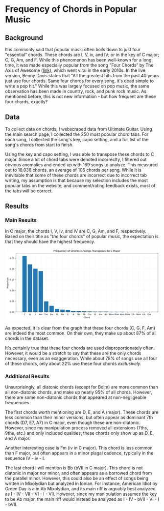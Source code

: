 # Frequency of Chords in Popular Music
## Background
It is commonly said that popular music often boils down to just four "essential" chords. These chords are I, V, iv, and IV; or in the key of C major; C, G, Am, and F. While this phenomenon has been well-known for a long time, it was made especially popular from the song "Four Chords" by The Axis of Awesome ([link](https://youtu.be/5pidokakU4I?si=vmhS6JYJUV-Q4_KJ)), which went viral in the early 2010s. In the live version, Benny Davis states that "All the greatest hits from the past 40 years just use four chords. Same four chords for every song, it's dead simple to write a pop hit." While this was largely focused on pop music, the same observation has been made in country, rock, and punk rock music. As mentioned before, this is not new information - but how frequent are these four chords, exactly?
## Data
To collect data on chords, I webscraped data from Ultimate Guitar. Using the main search page, I collected the 250 most popular chord tabs. For each song, I collected the song's key, capo setting, and a full list of the song's chords from start to finish.

Using the key and capo setting, I was able to transpose these chords to C major. Since a lot of chord tabs were denoted incorreclty, I filtered out obvious anomalies and ended up with 169 songs to analyze. This measured out to 18,036 chords, an average of 106 chords per song. While it is inevitable that some of these chords are incorrect due to incorrect tab writing, my assumption is that because my selection includes the most popular tabs on the website, and comment/rating feedback exists, most of the tabs will be correct.
## Results
### Main Results
In C major, the chords I, V, iv, and IV are C, G, Am, and F, respectively. Based on their title as "*the* four chords" of popular music, the expectation is that they should have the highest frequency.

<img src="src/chords.png"/>

As expected, it is clear from the graph that these four chords (C, G, F, Am) are indeed the most common. On their own, they make up about 87% of all chords in the dataset. 

It's certainly true that these four chords are used disproportionately often. However, it would be a stretch to say that these are the only chords necessary, even as an exaggeration. While about 78% of songs use all four of these chords, only about 22% use these four chords *exclusively*.
### Additional Results
Unsurprisingly, all diatonic chords (except for Bdim) are more common than all non-diatonic chords, and make up nearly 95% of all chords. However, there are some non-diatonic chords that appeared at non-negligeable frequencies.

The first chords worth mentioning are D, E, and A (major). These chords are less common than their minor versions, but often appear as dominant 7th chords (D7, E7, A7) in C major, even though these are non-diatonic. However, since my manipulation process removed all extensions (7ths, 9ths, etc.) and only included qualities, these chords only show up as D, E, and A major.

Another interesting case is Fm (iv in C major). This chord is less common than F major, but often appears in a minor plagal cadence, typically in the sequence IV - iv - I.

The last chord i will mention is Bb (bVII in C major). This chord is not diatonic in major nor minor, and often appears as a borrowed chord from the parallel minor. However, this could also be an effect of songs being written in Mixolydian but analyzed in Ionian. For instance, American Idiot by Green Day is a in Ab Mixolydian, and its main riff is arguably best analyzed as I - IV - VII - VI - I - VII. However, since my manipulation assumes the key to be Ab major, the main riff would instead be analyzed as I - IV - bVII - VI - I - bVII. 
